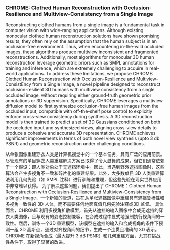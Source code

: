 ### CHROME: Clothed Human Reconstruction with Occlusion-Resilience and Multiview-Consistency from a Single Image

Reconstructing clothed humans from a single image is a fundamental task in computer vision with wide-ranging applications. Although existing monocular clothed human reconstruction solutions have shown promising results, they often rely on the assumption that the human subject is in an occlusion-free environment. Thus, when encountering in-the-wild occluded images, these algorithms produce multiview inconsistent and fragmented reconstructions. Additionally, most algorithms for monocular 3D human reconstruction leverage geometric priors such as SMPL annotations for training and inference, which are extremely challenging to acquire in real-world applications. To address these limitations, we propose CHROME: Clothed Human Reconstruction with Occlusion-Resilience and Multiview-ConsistEncy from a Single Image, a novel pipeline designed to reconstruct occlusion-resilient 3D humans with multiview consistency from a single occluded image, without requiring either ground-truth geometric prior annotations or 3D supervision. Specifically, CHROME leverages a multiview diffusion model to first synthesize occlusion-free human images from the occluded input, compatible with off-the-shelf pose control to explicitly enforce cross-view consistency during synthesis. A 3D reconstruction model is then trained to predict a set of 3D Gaussians conditioned on both the occluded input and synthesized views, aligning cross-view details to produce a cohesive and accurate 3D representation. CHROME achieves significant improvements in terms of both novel view synthesis (upto 3 db PSNR) and geometric reconstruction under challenging conditions.

从单张图像重建穿衣人类是计算机视觉中的一个基本任务，具有广泛的应用前景。尽管现有的单目穿衣人类重建解决方案已取得了令人鼓舞的成果，但它们通常依赖于一个假设：即人类对象处于无遮挡环境中。因此，当遇到野外遮挡图像时，这些算法会产生多视角不一致和碎片化的重建结果。此外，大多数单目 3D 人类重建算法利用几何先验（如 SMPL 注释）进行训练和推理，但这些先验在现实世界应用中非常难以获得。
为了解决这些问题，我们提出了 CHROME：Clothed Human Reconstruction with Occlusion-Resilience and Multiview-Consistency from a Single Image，一个新颖的管道，旨在从单张遮挡图像中重建具有遮挡鲁棒性和多视角一致性的 3D 人体，而不需要任何地面真值几何先验注释或3D 监督。
具体而言，CHROME 利用多视角扩散模型，首先从遮挡的输入图像中合成无遮挡的穿衣人类图像，且与现有的姿态控制兼容，在合成过程中显式地强制执行视角间的一致性。然后，训练一个3D 重建模型，该模型在遮挡的输入和合成视角的条件下预测一组 3D 高斯点，通过对齐视角间的细节，生成一个连贯且准确的 3D 表示。
CHROME 在新视角合成（最大提升 3 dB PSNR）和几何重建方面，尤其在挑战性条件下，取得了显著的改进。
